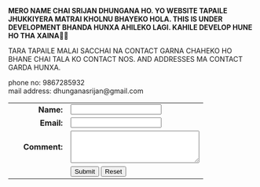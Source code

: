 <html>
<head>
<title>
Mere Pahilo Website
</title>
</head>
<body>
<b>
MERO NAME CHAI SRIJAN DHUNGANA HO. YO WEBSITE TAPAILE JHUKKIYERA MATRAI KHOLNU BHAYEKO HOLA. THIS IS UNDER DEVELOPMENT BHANDA HUNXA AHILEKO LAGI. KAHILE DEVELOP HUNE HO THA XAINA🤣🤣
</b>
<p>
TARA TAPAILE MALAI SACCHAI NA CONTACT GARNA CHAHEKO HO BHANE CHAI TALA KO CONTACT NOS. AND ADDRESSES MA CONTACT GARDA HUNXA.</p>
phone no: 9867285932</br>
mail address: dhunganasrijan@gmail.com </br>


<FORM action="mailto:you@yourdomain.com" method="post" enctype="text/plain">
<TABLE BORDER="0" CELLSPACING="0" CELLPADDING="4" WIDTH="90%">
<TR>
<TD width="30%"><DIV align="right">
<B>Name:</B>
</DIV>
</TD>
<TD width="70%">
<INPUT type="text" name="name" size="20">
</TD>
</TR>
<TR>
<TD><DIV align="right"><B>Email:</B></DIV>
</TD>
<TD>
<INPUT type="text" name="email" size="20">
</TD>
</TR>
<TR>
<TD><DIV align="right">
<B>Comment:</B>
</DIV>
</TD>
<TD><TEXTAREA name="comment" cols="30" wrap="virtual" rows="4">
</TEXTAREA>
</TD></TR>
<TR>
<TD>&nbsp;</TD>
<TD>
<INPUT type="submit" name="submit" value="Submit">
<INPUT type="reset" name="reset" value="Reset">
</TD></TR>
</TABLE>
</FORM>



</body>
</html>
